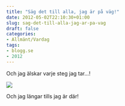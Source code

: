 ```yaml
---
title: "Säg det till alla, jag är på väg!"
date: 2012-05-02T22:10:30+01:00
slug: sag-det-till-alla-jag-ar-pa-vag
draft: false
categories:
- Allmänt/Vardag
tags:
- blogg.se
- 2012
---
```

Och jag älskar varje steg jag tar...!  
  
![](/assets/images/blogg.se/wp_000247_200980156.jpg)  
  
Och jag längar tills jag är där!
